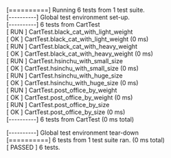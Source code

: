 [==========] Running 6 tests from 1 test suite.  
[----------] Global test environment set-up.  
[----------] 6 tests from CartTest  
[ RUN      ] CartTest.black_cat_with_light_weight  
[       OK ] CartTest.black_cat_with_light_weight (0 ms)  
[ RUN      ] CartTest.black_cat_with_heavy_weight  
[       OK ] CartTest.black_cat_with_heavy_weight (0 ms)  
[ RUN      ] CartTest.hsinchu_with_small_size  
[       OK ] CartTest.hsinchu_with_small_size (0 ms)  
[ RUN      ] CartTest.hsinchu_with_huge_size  
[       OK ] CartTest.hsinchu_with_huge_size (0 ms)  
[ RUN      ] CartTest.post_office_by_weight  
[       OK ] CartTest.post_office_by_weight (0 ms)  
[ RUN      ] CartTest.post_office_by_size  
[       OK ] CartTest.post_office_by_size (0 ms)  
[----------] 6 tests from CartTest (0 ms total)  
  
[----------] Global test environment tear-down  
[==========] 6 tests from 1 test suite ran. (0 ms total)  
[  PASSED  ] 6 tests.
